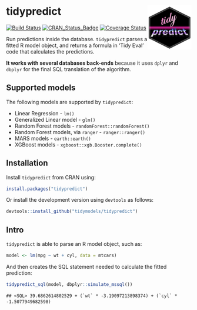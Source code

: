 
# tidypredict <img src="man/figures/logo.png" align="right" width = "120px"/>

[![Build
Status](https://travis-ci.org/tidymodels/tidypredict.svg?branch=master)](https://travis-ci.org/tidymodels/tidypredict)
[![CRAN\_Status\_Badge](http://www.r-pkg.org/badges/version/tidypredict)](http://cran.r-project.org/package=tidypredict)
[![Coverage
Status](https://img.shields.io/codecov/c/github/tidymodels/tidypredict/master.svg)](https://codecov.io/github/tidymodels/tidypredict?branch=master)

Run predictions inside the database. `tidypredict` parses a fitted R
model object, and returns a formula in ‘Tidy Eval’ code that calculates
the predictions.

**It works with several databases back-ends** because it uses `dplyr`
and `dbplyr` for the final SQL translation of the algorithm.

## Supported models

The following models are supported by `tidypredict`:

  - Linear Regression - `lm()`
  - Generalized Linear model - `glm()`
  - Random Forest models - `randomForest::randomForest()`
  - Random Forest models, via `ranger` - `ranger::ranger()`
  - MARS models - `earth::earth()`
  - XGBoost models - `xgboost::xgb.Booster.complete()`

## Installation

Install `tidypredict` from CRAN using:

``` r
install.packages("tidypredict")
```

Or install the development version using `devtools` as follows:

``` r
devtools::install_github("tidymodels/tidypredict")
```

## Intro

`tidypredict` is able to parse an R model object, such as:

``` r
model <- lm(mpg ~ wt + cyl, data = mtcars)
```

And then creates the SQL statement needed to calculate the fitted
prediction:

``` r
tidypredict_sql(model, dbplyr::simulate_mssql())
```

    ## <SQL> 39.6862614802529 + (`wt` * -3.19097213898374) + (`cyl` * -1.5077949682598)

